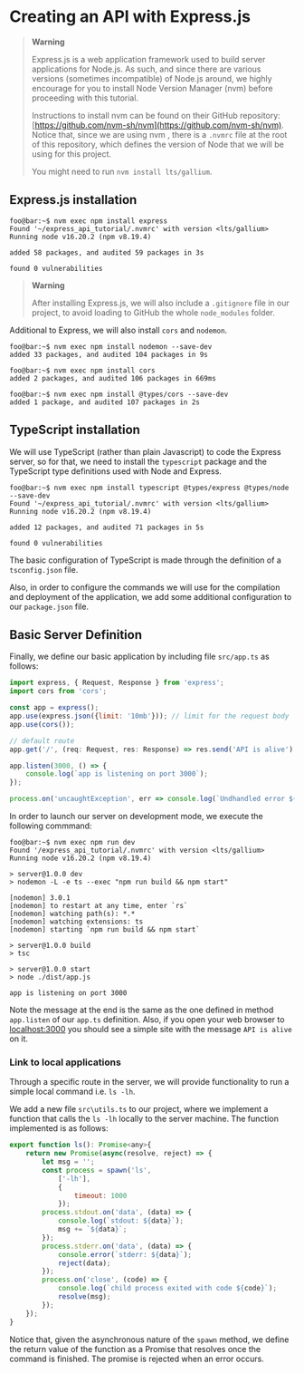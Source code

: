# Creating an API with Express.js

> **Warning**
>  
> Express.js is a web application framework used to build server applications for Node.js. As such, and since there are various versions (sometimes incompatible) of Node.js around, we highly encourage for you to install Node Version Manager (nvm) before proceeding with this tutorial.
>
> Instructions to install nvm can be found on their GitHub repository: [https://github.com/nvm-sh/nvm](https://github.com/nvm-sh/nvm). Notice that, since we are using nvm , there is a `.nvmrc` file at the root of this repository, which defines the  version of Node that we will be using for this project.
>
> You might need to run `nvm install lts/gallium`.

## Express.js installation

```console
foo@bar:~$ nvm exec npm install express
Found '~/express_api_tutorial/.nvmrc' with version <lts/gallium>
Running node v16.20.2 (npm v8.19.4)

added 58 packages, and audited 59 packages in 3s

found 0 vulnerabilities
```

> **Warning**
>
> After installing Express.js, we will also include a `.gitignore` file in our project, to avoid loading to GitHub the whole `node_modules` folder.

Additional to Express, we will also install `cors` and `nodemon`.

```console
foo@bar:~$ nvm exec npm install nodemon --save-dev
added 33 packages, and audited 104 packages in 9s

foo@bar:~$ nvm exec npm install cors
added 2 packages, and audited 106 packages in 669ms

foo@bar:~$ nvm exec npm install @types/cors --save-dev
added 1 package, and audited 107 packages in 2s
```

## TypeScript installation

We will use TypeScript (rather than plain Javascript) to code the Express server, so for that, we need to install the `typescript` package and the TypeScript type definitions used with Node and Express.

```console
foo@bar:~$ nvm exec npm install typescript @types/express @types/node --save-dev
Found '~/express_api_tutorial/.nvmrc' with version <lts/gallium>
Running node v16.20.2 (npm v8.19.4)

added 12 packages, and audited 71 packages in 5s

found 0 vulnerabilities
```

The basic configuration of TypeScript is made through the definition of a `tsconfig.json` file.

Also, in order to configure the commands we will use for the compilation and deployment of the application, we add some additional configuration to our `package.json` file.

## Basic Server Definition

Finally, we define our basic application by including file `src/app.ts` as follows:

```javascript
import express, { Request, Response } from 'express';
import cors from 'cors';

const app = express();
app.use(express.json({limit: '10mb'})); // limit for the request body
app.use(cors());

// default route
app.get('/', (req: Request, res: Response) => res.send('API is alive') );

app.listen(3000, () => {
	console.log(`app is listening on port 3000`);
});

process.on('uncaughtException', err => console.log(`Undhandled error ${err}`));
```

In order to launch our server on development mode, we execute the following commmand:

```console
foo@bar:~$ nvm exec npm run dev
Found '/express_api_tutorial/.nvmrc' with version <lts/gallium>
Running node v16.20.2 (npm v8.19.4)

> server@1.0.0 dev
> nodemon -L -e ts --exec "npm run build && npm start"

[nodemon] 3.0.1
[nodemon] to restart at any time, enter `rs`
[nodemon] watching path(s): *.*
[nodemon] watching extensions: ts
[nodemon] starting `npm run build && npm start`

> server@1.0.0 build
> tsc

> server@1.0.0 start
> node ./dist/app.js

app is listening on port 3000
```
Note the message at the end is the same as the one defined in method `app.listen` of our `app.ts` definition. Also, if you open your web browser to [localhost:3000](http://localhost:3000) you should see a simple site with the message `API is alive` on it.

### Link to local applications

Through a specific route in the server, we will provide functionality to run a simple local command i.e. `ls -lh`.

We add a new file `src\utils.ts` to our project, where we implement a function that calls the `ls -lh` locally to the server machine. The function implemented is as follows:

```javascript
export function ls(): Promise<any>{
	return new Promise(async(resolve, reject) => {
		let msg = '';
		const process = spawn('ls',
			['-lh'],
			{
				timeout: 1000
			});
		process.stdout.on('data', (data) => {
			console.log(`stdout: ${data}`);
			msg += `${data}`;
		});
		process.stderr.on('data', (data) => {
			console.error(`stderr: ${data}`);
			reject(data);
		});
		process.on('close', (code) => {
			console.log(`child process exited with code ${code}`);
			resolve(msg);
		});
	});
}
```

Notice that, given the asynchronous nature of the `spawn` method, we define the return value of the function as a Promise that resolves once the command is finished. The promise is rejected when an error occurs.